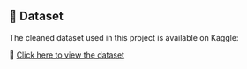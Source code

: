 ## 📁 Dataset

The cleaned dataset used in this project is available on Kaggle:

🔗 [Click here to view the dataset](https://www.kaggle.com/datasets/joyalsusilan/divvy-bike-trips-q1-20192020)
